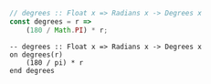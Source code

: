 ```javascript
// degrees :: Float x => Radians x -> Degrees x
const degrees = r =>
    (180 / Math.PI) * r;
```


```applescript
-- degrees :: Float x => Radians x -> Degrees x
on degrees(r)
    (180 / pi) * r
end degrees
```